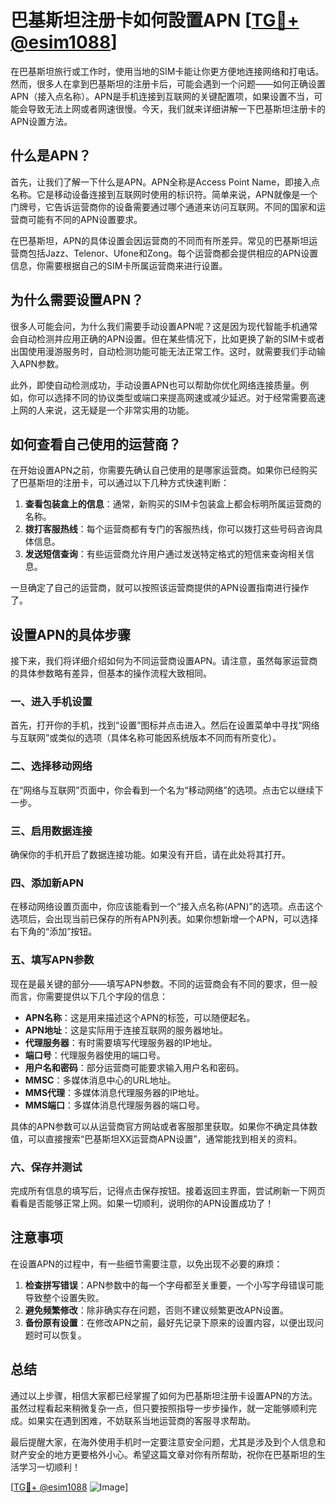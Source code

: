 # 巴基斯坦注册卡如何設置APN [[TG💪+ @esim1088](https://t.me/s/esim1088)]

在巴基斯坦旅行或工作时，使用当地的SIM卡能让你更方便地连接网络和打电话。然而，很多人在拿到巴基斯坦的注册卡后，可能会遇到一个问题——如何正确设置APN（接入点名称）。APN是手机连接到互联网的关键配置项，如果设置不当，可能会导致无法上网或者网速很慢。今天，我们就来详细讲解一下巴基斯坦注册卡的APN设置方法。

## 什么是APN？

首先，让我们了解一下什么是APN。APN全称是Access Point Name，即接入点名称。它是移动设备连接到互联网时使用的标识符。简单来说，APN就像是一个门牌号，它告诉运营商你的设备需要通过哪个通道来访问互联网。不同的国家和运营商可能有不同的APN设置要求。

在巴基斯坦，APN的具体设置会因运营商的不同而有所差异。常见的巴基斯坦运营商包括Jazz、Telenor、Ufone和Zong。每个运营商都会提供相应的APN设置信息，你需要根据自己的SIM卡所属运营商来进行设置。

## 为什么需要设置APN？

很多人可能会问，为什么我们需要手动设置APN呢？这是因为现代智能手机通常会自动检测并应用正确的APN设置。但在某些情况下，比如更换了新的SIM卡或者出国使用漫游服务时，自动检测功能可能无法正常工作。这时，就需要我们手动输入APN参数。

此外，即使自动检测成功，手动设置APN也可以帮助你优化网络连接质量。例如，你可以选择不同的协议类型或端口来提高网速或减少延迟。对于经常需要高速上网的人来说，这无疑是一个非常实用的功能。

## 如何查看自己使用的运营商？

在开始设置APN之前，你需要先确认自己使用的是哪家运营商。如果你已经购买了巴基斯坦的注册卡，可以通过以下几种方式快速判断：

1. **查看包装盒上的信息**：通常，新购买的SIM卡包装盒上都会标明所属运营商的名称。
2. **拨打客服热线**：每个运营商都有专门的客服热线，你可以拨打这些号码咨询具体信息。
3. **发送短信查询**：有些运营商允许用户通过发送特定格式的短信来查询相关信息。

一旦确定了自己的运营商，就可以按照该运营商提供的APN设置指南进行操作了。

## 设置APN的具体步骤

接下来，我们将详细介绍如何为不同运营商设置APN。请注意，虽然每家运营商的具体参数略有差异，但基本的操作流程大致相同。

### 一、进入手机设置

首先，打开你的手机，找到“设置”图标并点击进入。然后在设置菜单中寻找“网络与互联网”或类似的选项（具体名称可能因系统版本不同而有所变化）。

### 二、选择移动网络

在“网络与互联网”页面中，你会看到一个名为“移动网络”的选项。点击它以继续下一步。

### 三、启用数据连接

确保你的手机开启了数据连接功能。如果没有开启，请在此处将其打开。

### 四、添加新APN

在移动网络设置页面中，你应该能看到一个“接入点名称(APN)”的选项。点击这个选项后，会出现当前已保存的所有APN列表。如果你想新增一个APN，可以选择右下角的“添加”按钮。

### 五、填写APN参数

现在是最关键的部分——填写APN参数。不同的运营商会有不同的要求，但一般而言，你需要提供以下几个字段的信息：

- **APN名称**：这是用来描述这个APN的标签，可以随便起名。
- **APN地址**：这是实际用于连接互联网的服务器地址。
- **代理服务器**：有时需要填写代理服务器的IP地址。
- **端口号**：代理服务器使用的端口号。
- **用户名和密码**：部分运营商可能要求输入用户名和密码。
- **MMSC**：多媒体消息中心的URL地址。
- **MMS代理**：多媒体消息代理服务器的IP地址。
- **MMS端口**：多媒体消息代理服务器的端口号。

具体的APN参数可以从运营商官方网站或者客服那里获取。如果你不确定具体数值，可以直接搜索“巴基斯坦XX运营商APN设置”，通常能找到相关的资料。

### 六、保存并测试

完成所有信息的填写后，记得点击保存按钮。接着返回主界面，尝试刷新一下网页看看是否能够正常上网。如果一切顺利，说明你的APN设置成功了！

## 注意事项

在设置APN的过程中，有一些细节需要注意，以免出现不必要的麻烦：

1. **检查拼写错误**：APN参数中的每一个字母都至关重要，一个小写字母错误可能导致整个设置失败。
2. **避免频繁修改**：除非确实存在问题，否则不建议频繁更改APN设置。
3. **备份原有设置**：在修改APN之前，最好先记录下原来的设置内容，以便出现问题时可以恢复。

## 总结

通过以上步骤，相信大家都已经掌握了如何为巴基斯坦注册卡设置APN的方法。虽然过程看起来稍微复杂一点，但只要按照指导一步步操作，就一定能够顺利完成。如果实在遇到困难，不妨联系当地运营商的客服寻求帮助。

最后提醒大家，在海外使用手机时一定要注意安全问题，尤其是涉及到个人信息和财产安全的地方更要格外小心。希望这篇文章对你有所帮助，祝你在巴基斯坦的生活学习一切顺利！

[[TG💪+ @esim1088](https://t.me/s/esim1088) ![Image](https://i.postimg.cc/4NQfJmqS/Snipaste-2025-05-13-00-14-12.png)]